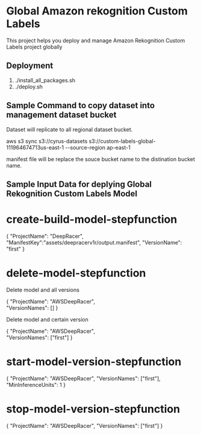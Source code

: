 # Global Amazon rekognition Custom Labels
This project helps you deploy and manage Amazon Rekognition Custom Labels project globally

## Deployment
1. ./install_all_packages.sh
2. ./deploy.sh

## Sample Command to copy dataset into management dataset bucket
Dataset will replicate to all regional dataset bucket.

aws s3 sync s3://cyrus-datasets s3://custom-labels-global-111964674713us-east-1 --source-region ap-east-1 

manifest file will be replace the souce bucket name to the distination bucket name.


## Sample Input Data for deplying Global Rekognition Custom Labels Model
# create-build-model-stepfunction
{
    "ProjectName": "DeepRacer",
  	"ManifestKey":"assets/deepracerv1r/output.manifest",
  	"VersionName": "first"
}


# delete-model-stepfunction
Delete model and all versions

{
    "ProjectName": "AWSDeepRacer",  	
  	"VersionNames": []
}


Delete model and certain version

{
    "ProjectName": "AWSDeepRacer",  	
  	"VersionNames": ["first"]
}


# start-model-version-stepfunction
{
    "ProjectName": "AWSDeepRacer",
  	"VersionNames": ["first"],
  	"MinInferenceUnits": 1
}


# stop-model-version-stepfunction
{
    "ProjectName": "AWSDeepRacer",
  	"VersionNames": ["first"]
}
